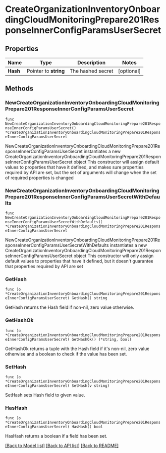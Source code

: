 # CreateOrganizationInventoryOnboardingCloudMonitoringPrepare201ResponseInnerConfigParamsUserSecret

## Properties

Name | Type | Description | Notes
------------ | ------------- | ------------- | -------------
**Hash** | Pointer to **string** | The hashed secret | [optional] 

## Methods

### NewCreateOrganizationInventoryOnboardingCloudMonitoringPrepare201ResponseInnerConfigParamsUserSecret

`func NewCreateOrganizationInventoryOnboardingCloudMonitoringPrepare201ResponseInnerConfigParamsUserSecret() *CreateOrganizationInventoryOnboardingCloudMonitoringPrepare201ResponseInnerConfigParamsUserSecret`

NewCreateOrganizationInventoryOnboardingCloudMonitoringPrepare201ResponseInnerConfigParamsUserSecret instantiates a new CreateOrganizationInventoryOnboardingCloudMonitoringPrepare201ResponseInnerConfigParamsUserSecret object
This constructor will assign default values to properties that have it defined,
and makes sure properties required by API are set, but the set of arguments
will change when the set of required properties is changed

### NewCreateOrganizationInventoryOnboardingCloudMonitoringPrepare201ResponseInnerConfigParamsUserSecretWithDefaults

`func NewCreateOrganizationInventoryOnboardingCloudMonitoringPrepare201ResponseInnerConfigParamsUserSecretWithDefaults() *CreateOrganizationInventoryOnboardingCloudMonitoringPrepare201ResponseInnerConfigParamsUserSecret`

NewCreateOrganizationInventoryOnboardingCloudMonitoringPrepare201ResponseInnerConfigParamsUserSecretWithDefaults instantiates a new CreateOrganizationInventoryOnboardingCloudMonitoringPrepare201ResponseInnerConfigParamsUserSecret object
This constructor will only assign default values to properties that have it defined,
but it doesn't guarantee that properties required by API are set

### GetHash

`func (o *CreateOrganizationInventoryOnboardingCloudMonitoringPrepare201ResponseInnerConfigParamsUserSecret) GetHash() string`

GetHash returns the Hash field if non-nil, zero value otherwise.

### GetHashOk

`func (o *CreateOrganizationInventoryOnboardingCloudMonitoringPrepare201ResponseInnerConfigParamsUserSecret) GetHashOk() (*string, bool)`

GetHashOk returns a tuple with the Hash field if it's non-nil, zero value otherwise
and a boolean to check if the value has been set.

### SetHash

`func (o *CreateOrganizationInventoryOnboardingCloudMonitoringPrepare201ResponseInnerConfigParamsUserSecret) SetHash(v string)`

SetHash sets Hash field to given value.

### HasHash

`func (o *CreateOrganizationInventoryOnboardingCloudMonitoringPrepare201ResponseInnerConfigParamsUserSecret) HasHash() bool`

HasHash returns a boolean if a field has been set.


[[Back to Model list]](../README.md#documentation-for-models) [[Back to API list]](../README.md#documentation-for-api-endpoints) [[Back to README]](../README.md)


